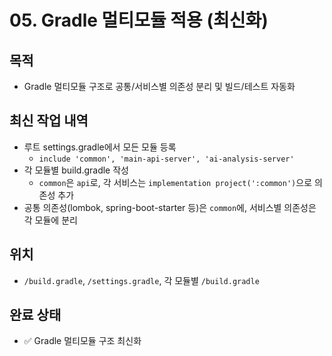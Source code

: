 # 05. Gradle 멀티모듈 적용 (최신화)

## 목적
- Gradle 멀티모듈 구조로 공통/서비스별 의존성 분리 및 빌드/테스트 자동화

## 최신 작업 내역
- 루트 settings.gradle에서 모든 모듈 등록
  - `include 'common', 'main-api-server', 'ai-analysis-server'`
- 각 모듈별 build.gradle 작성
  - `common`은 `api`로, 각 서비스는 `implementation project(':common')`으로 의존성 추가
- 공통 의존성(lombok, spring-boot-starter 등)은 `common`에, 서비스별 의존성은 각 모듈에 분리

## 위치
- `/build.gradle`, `/settings.gradle`, 각 모듈별 `/build.gradle`

## 완료 상태
- ✅ Gradle 멀티모듈 구조 최신화
